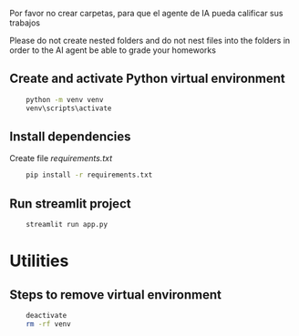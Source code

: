 Por favor no crear carpetas, para que el agente de IA
pueda calificar sus trabajos

Please do not create nested folders and do not nest files into
the folders in order to the AI agent be able to grade your homeworks

## Create and activate Python virtual environment
```bash
    python -m venv venv
    venv\scripts\activate
```

## Install dependencies
Create file *requirements.txt*

```bash
    pip install -r requirements.txt
```

## Run streamlit project

```bash
    streamlit run app.py 
```


# Utilities
## Steps to remove virtual environment
```bash
    deactivate
    rm -rf venv
```
